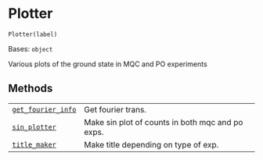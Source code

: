 # Plotter

`Plotter(label)`

Bases: `object`

Various plots of the ground state in MQC and PO experiments

## Methods

|                                                                                                                                                                                  |                                                  |
| -------------------------------------------------------------------------------------------------------------------------------------------------------------------------------- | ------------------------------------------------ |
| [`get_fourier_info`](qiskit.ignis.verification.Plotter.get_fourier_info#qiskit.ignis.verification.Plotter.get_fourier_info "qiskit.ignis.verification.Plotter.get_fourier_info") | Get fourier trans.                               |
| [`sin_plotter`](qiskit.ignis.verification.Plotter.sin_plotter#qiskit.ignis.verification.Plotter.sin_plotter "qiskit.ignis.verification.Plotter.sin_plotter")                     | Make sin plot of counts in both mqc and po exps. |
| [`title_maker`](qiskit.ignis.verification.Plotter.title_maker#qiskit.ignis.verification.Plotter.title_maker "qiskit.ignis.verification.Plotter.title_maker")                     | Make title depending on type of exp.             |
